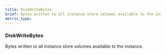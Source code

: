 ```yaml
---
title: DiskWriteBytes
brief: Bytes written to all instance store volumes available to the instance.
metric_type:
---
```

### DiskWriteBytes

Bytes written to all instance store volumes available to the instance.

